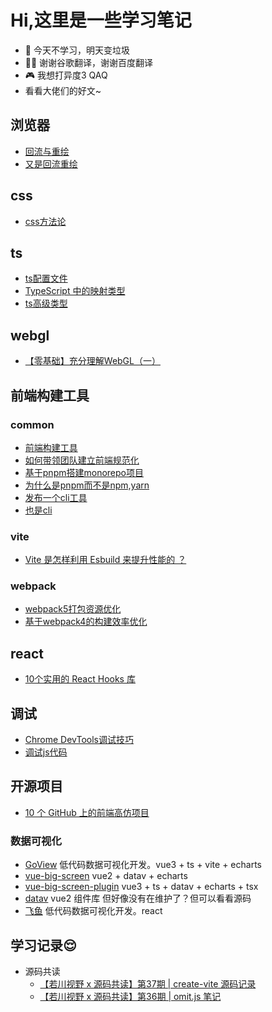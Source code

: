 <!--
 * @Desc: 
 * @Author: 曾茹菁
 * @Date: 2022-08-02 15:27:44
 * @LastEditors: 曾茹菁
 * @LastEditTime: 2022-08-17 17:29:28
-->
# Hi,这里是一些学习笔记
- 🙉 今天不学习，明天变垃圾
- 🐻‍❄️ 谢谢谷歌翻译，谢谢百度翻译
- 🎮 我想打异度3 QAQ
- 看看大佬们的好文~
## 浏览器

- [回流与重绘](https://juejin.cn/post/6844903569087266823)
- [又是回流重绘](https://juejin.cn/post/7013131773756309517)

## css

- [css方法论](https://juejin.cn/post/7113732818663899166)
## ts
- [ts配置文件](https://mp.weixin.qq.com/s/pxbQbvZP2IWMQzA7v8YV4w)
- [TypeScript 中的映射类型](https://juejin.cn/post/7129379753651830815)
- [ts高级类型](https://mp.weixin.qq.com/s/usDh1-Wzxrf4BftfWhwduA)
## webgl
- [【零基础】充分理解WebGL（一）](https://juejin.cn/post/7098256201661546532)
## 前端构建工具
### common
- [前端构建工具](https://juejin.cn/post/7121279495494959111)
- [如何带领团队建立前端规范化](https://juejin.cn/post/7085257325165936648)
- [基于pnpm搭建monorepo项目](https://juejin.cn/post/7084582387060834340)
- [为什么是pnpm而不是npm,yarn](https://juejin.cn/post/6932046455733485575)
- [发布一个cli工具](https://juejin.cn/post/6901997583527641101)
- [也是cli](https://juejin.cn/post/7010673349571379231)
### vite
- [Vite 是怎样利用 Esbuild 来提升性能的 ？](https://juejin.cn/post/7129802255120728100)
### webpack
- [webpack5打包资源优化](https://juejin.cn/post/7112627912632696845)
- [基于webpack4的构建效率优化](https://juejin.cn/post/7127098334900125710)
## react
- [10个实用的 React Hooks 库](https://juejin.cn/post/7112256252868034591)
## 调试
- [Chrome DevTools调试技巧](https://juejin.cn/post/7125613440000851975)
- [调试js代码](https://juejin.cn/post/7030584939020042254)
## 开源项目
- [10 个 GitHub 上的前端高仿项目](https://juejin.cn/post/7124909032808120328)
### 数据可视化
- [GoView](https://gitee.com/MTrun/go-view) 低代码数据可视化开发。vue3 + ts + vite + echarts
- [vue-big-screen](https://gitee.com/MTrun/big-screen-vue-datav) vue2 + datav + echarts
- [vue-big-screen-plugin](https://gitee.com/MTrun/vue-big-screen-plugin) vue3 + ts + datav + echarts + tsx
- [datav](https://github.com/DataV-Team/DataV) vue2 组件库 但好像没有在维护了？但可以看看源码
- [飞鱼](https://github.com/CloudWise-OpenSource/FlyFish) 低代码数据可视化开发。react 
## 学习记录😌 
- 源码共读
  - [【若川视野 x 源码共读】第37期 | create-vite 源码记录](https://juejin.cn/post/7131998239502368776)
  - [【若川视野 x 源码共读】第36期 | omit.js 笔记](https://juejin.cn/post/7130604665078546469)
<!-- ## 😌 -->

<script setup lang="ts">
import sidebar from "./sidebar.ts"
</script>
<nav-ul :list="sidebar"></nav-ul>